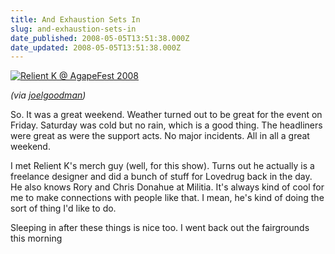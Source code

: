 ```yaml
---
title: And Exhaustion Sets In
slug: and-exhaustion-sets-in
date_published: 2008-05-05T13:51:38.000Z
date_updated: 2008-05-05T13:51:38.000Z
---
```


[![Relient K @ AgapeFest 2008](http://farm4.static.flickr.com/3116/2468676246_2024c0ff4f.jpg?v=0)](http://www.flickr.com/photos/asilentthing/2468676246/)

*(via *[*joelgoodman*](http://www.flickr.com/photos/asilentthing/)*)*

So. It was a great weekend. Weather turned out to be great for the event on Friday. Saturday was cold but no rain, which is a good thing. The headliners were great as were the support acts. No major incidents. All in all a great weekend.

I met Relient K's merch guy (well, for this show). Turns out he actually is a freelance designer and did a bunch of stuff for Lovedrug back in the day. He also knows Rory and Chris Donahue at Militia. It's always kind of cool for me to make connections with people like that. I mean, he's kind of doing the sort of thing I'd like to do.

Sleeping in after these things is nice too. I went back out the fairgrounds this morning
